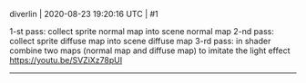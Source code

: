 diverlin | 2020-08-23 19:20:16 UTC | #1

1-st pass: collect sprite normal map into scene normal map
2-nd pass: collect sprite diffuse map into scene diffuse map
3-rd pass: in shader combine two maps (normal map and diffuse map) to imitate the light effect
https://youtu.be/SVZiXz78pUI

-------------------------

